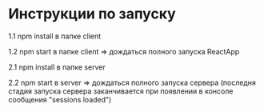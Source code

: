 # Инструкции по запуску

1.1 npm install в папке client

1.2 npm start в папке client => дождаться полного запуска ReactApp

2.1 npm install в папке server

2.2 npm start в server => дождаться полного запуска сервера (последня стадия запуска сервера заканчивается при появлении в консоле сообщения "sessions loaded")
